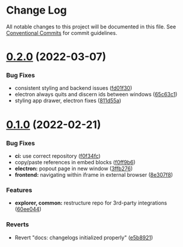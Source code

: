 # Change Log

All notable changes to this project will be documented in this file.
See [Conventional Commits](https://conventionalcommits.org) for commit guidelines.

# [0.2.0](https://github.com/TheExGenesis/unigraph-dev/compare/v0.1.0...v0.2.0) (2022-03-07)


### Bug Fixes

* consistent styling and backend issues ([fd01f30](https://github.com/TheExGenesis/unigraph-dev/commit/fd01f30c684aac116cb3b8290ca962d17a567452))
* electron always quits and discern ids between windows ([65c63c1](https://github.com/TheExGenesis/unigraph-dev/commit/65c63c1176f81abfebe81a2e3aa313032aef8afb))
* styling app drawer, electron fixes ([811d55a](https://github.com/TheExGenesis/unigraph-dev/commit/811d55a04823920c8d53a1ee9df2f8ad43fe6419))





# [0.1.0](https://github.com/TheExGenesis/unigraph-dev/compare/v0.1.10...v0.1.0) (2022-02-21)


### Bug Fixes

* **ci:** use correct repository ([f0f34fc](https://github.com/TheExGenesis/unigraph-dev/commit/f0f34fce8ec4eb918805e9b63d9c3245d2baf0c3))
* copy/paste references in embed blocks ([f0ff9b6](https://github.com/TheExGenesis/unigraph-dev/commit/f0ff9b633f0282348425fb909a3f5d768a54b86d))
* **electron:** popout page in new window ([3ffb276](https://github.com/TheExGenesis/unigraph-dev/commit/3ffb276ad0b37b0f1a54ebce1364ded8e8dcc2a1))
* **frontend:** navigating within iframe in external browser ([8e307f8](https://github.com/TheExGenesis/unigraph-dev/commit/8e307f8246e55909ef93a3600bb567d518431b53))


### Features

* **explorer, common:** restructure repo for 3rd-party integrations ([60ee044](https://github.com/TheExGenesis/unigraph-dev/commit/60ee0440e104163a280a6bbf6ecafeaf74f30945))


### Reverts

* Revert "docs: changelogs initialized properly" ([e5b8921](https://github.com/TheExGenesis/unigraph-dev/commit/e5b89215d19fb7478cd76898e6473544f21c773e))
